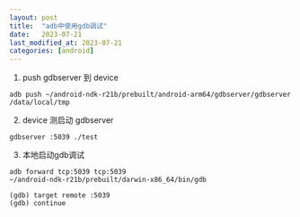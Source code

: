 ```yaml
---
layout: post
title:  "adb中使用gdb调试"
date:   2023-07-21
last_modified_at: 2023-07-21
categories: [android]
---
```


1. push gdbserver 到 device

```shell
adb push ~/android-ndk-r21b/prebuilt/android-arm64/gdbserver/gdbserver /data/local/tmp
```
2. device 测启动 gdbserver

```shell
gdbserver :5039 ./test
```

3. 本地启动gdb调试

```shell
adb forward tcp:5039 tcp:5039
~/android-ndk-r21b/prebuilt/darwin-x86_64/bin/gdb

(gdb) target remote :5039
(gdb) continue
```
